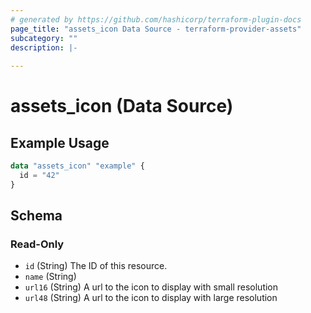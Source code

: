 ```yaml
---
# generated by https://github.com/hashicorp/terraform-plugin-docs
page_title: "assets_icon Data Source - terraform-provider-assets"
subcategory: ""
description: |-
  
---
```


# assets_icon (Data Source)



## Example Usage

```terraform
data "assets_icon" "example" {
  id = "42"
}
```

<!-- schema generated by tfplugindocs -->
## Schema

### Read-Only

- `id` (String) The ID of this resource.
- `name` (String)
- `url16` (String) A url to the icon to display with small resolution
- `url48` (String) A url to the icon to display with large resolution
